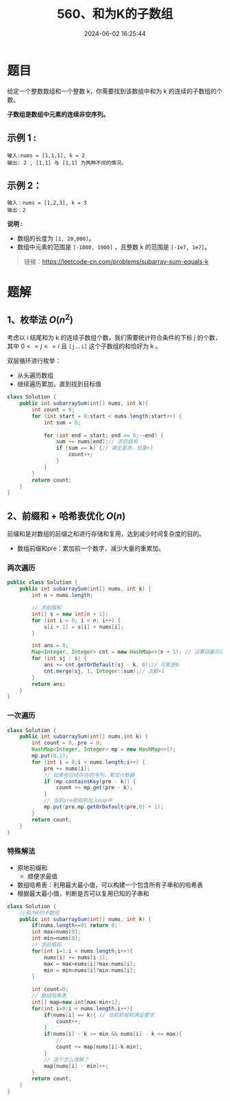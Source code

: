 ﻿---
title: 560、和为K的子数组
categories:
- leetcode
tags:
  - 数组
  - 哈希表
  - 前缀和
date: 2024-06-02 16:25:44
---

# 题目
给定一个整数数组和一个整数 k，你需要找到该数组中和为 k 的连续的子数组的个数。

**子数组是数组中元素的连续非空序列。**

## 示例 1 :
```
输入:nums = [1,1,1], k = 2
输出: 2 , [1,1] 与 [1,1] 为两种不同的情况。
```

## 示例 2：
```
输入：nums = [1,2,3], k = 3
输出：2
```
**说明 :**

- 数组的长度为 `[1, 20,000]`。
- 数组中元素的范围是 `[-1000, 1000]` ，且整数 k 的范围是 `[-1e7, 1e7]`。

> 链接：https://leetcode-cn.com/problems/subarray-sum-equals-k

# 题解


## 1、枚举法 $O(n^2)$
考虑以 i 结尾和为 k 的连续子数组个数，我们需要统计符合条件的下标 j 的个数，其中 $0 <= j <= i$  且 `[j..i]` 这个子数组的和恰好为 k 。

双层循环进行枚举：
- 从头遍历数组
- 继续遍历累加，直到找到目标值

```java
class Solution {
    public int subarraySum(int[] nums, int k){
        int count = 0;
        for (int start = 0;start < nums.length;start++) {
            int sum = 0;
            
            for (int end = start; end >= 0;--end) {
                sum += nums[end];// 求前缀和
                if (sum == k) {// 满足要求，结果+1
                    count++;
                }
            }
        }
        return count;
    }
}
```

## 2、前缀和 + 哈希表优化 $O(n)$
前缀和是对数组的前缀之和进行存储和复用，达到减少时间复杂度的目的。

- 数组前缀和pre：累加前一个数字，减少大量的重累加。

### 两次遍历
```java
public class Solution {
    public int subarraySum(int[] nums, int k) {
        int n = nums.length;

        // 求前缀和
        int[] s = new int[n + 1];
        for (int i = 0; i < n; i++) {
            s[i + 1] = s[i] + nums[i];
        }

        int ans = 0;
        Map<Integer, Integer> cnt = new HashMap<>(n + 1); // 设置容量可以快 2ms
        for (int sj : s) {
            ans += cnt.getOrDefault(sj - k, 0);// 可能是0
            cnt.merge(sj, 1, Integer::sum);// 次数+1
        }
        return ans;
    }
}
```


### 一次遍历

```java
class Solution {
    public int subarraySum(int[] nums,int k) {
        int count = 0, pre = 0;
        HashMap<Integer, Integer> mp = new HashMap<>();
        mp.put(0,1);
        for (int i = 0;i < nums.length;i++) {
            pre += nums[i];
            // 如果有已经存在的序列，累加计数器
            if (mp.containsKey(pre - k)) {
                count += mp.get(pre - k);
            }
            // 当前pre前缀和加入map中
            mp.put(pre,mp.getOrDefault(pre,0) + 1);
        }
        return count;
    }
}
```


### 特殊解法
- 原地前缀和
  - 顺便求最值
- 数组哈希表：利用最大最小值，可以构建一个包含所有子串和的哈希表
- 根据最大最小值，判断是否可以复用已知的子串和

```Java
class Solution {
    //和为K的子数组
    public int subarraySum(int[] nums, int k) {
    	if(nums.length==0) return 0;
    	int max=nums[0];
    	int min=nums[0];
        // 求前缀和
    	for(int i=1;i < nums.length;i++){
    		nums[i] += nums[i-1];
    		max = max>nums[i]?max:nums[i];
    		min = min<nums[i]?min:nums[i];
    	}
        
    	int count=0;
        // 数组哈希表
    	int[] map=new int[max-min+1];
    	for(int i=0;i < nums.length;i++){
    		if(nums[i] == k){ // 当前前缀和满足要求
    			count++;
    		}
    		if(nums[i] - k >= min && nums[i] - k <= max){
                // 
        		count += map[nums[i]-k-min];
    		}
            // 这个怎么理解？
    		map[nums[i] - min]++;
    	}
    	return count;
    }
}
```
